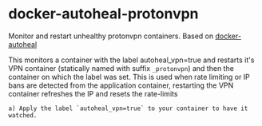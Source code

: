 # docker-autoheal-protonvpn

Monitor and restart unhealthy protonvpn containers. Based on [docker-autoheal](https://github.com/willfarrell/docker-autoheal/)

This monitors a container with the label autoheal_vpn=true and restarts it's VPN container (statically named with suffix `_protonvpn`) and then the container on which the label was set. This is used when rate limiting or IP bans are detected from the application container, restarting the VPN container refreshes the IP and resets the rate-limits


```
a) Apply the label `autoheal_vpn=true` to your container to have it watched.

